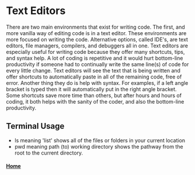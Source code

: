 # Text Editors

There are two main environments that exist for writing code. The first, and more vanilla way of editing code is in a text editor. These environments are more focused on writing the code. Alternative options, called IDE's, are text editors, file
managers, compilers, and debuggers all in one. Text editors are especially useful for writing code because they offer many shortcuts, tips, and syntax help. A lot of coding is repetitive and it would hurt bottom-line productivity if someone had to continually write the same line(s) of code for every little change. Text editors will see the text that is being written and offer shortcuts to automatically paste in all of the remaining code, free of error. Another thing they do is help with syntax. For examples, if a left angle bracket is typed then it will automatically put in the right angle bracket. Some shortcuts save more time than others, but after hours and hours of coding, it both helps with the sanity of the coder, and also the bottom-line productivity.

## Terminal Usage
- ls meaning 'list' shows all of the files or folders in your current location
- pwd meaning path (to) working directory shows the pathway from the root to the current directory.







#### [Home](README.md)